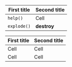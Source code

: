 First title | Second title
------------| ------------
`help()`    | Cell        
`explode()` | **destroy** 

|First title | Second title|
|------------| ------------|
|Cell        | Cell        |
|Cell        | Cell        |